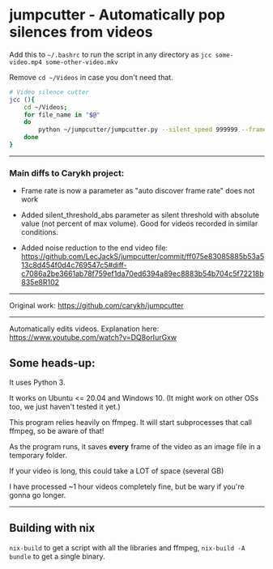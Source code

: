 # jumpcutter - Automatically pop silences from videos

Add this to `~/.bashrc` to run the script in any directory as `jcc some-video.mp4 some-other-video.mkv`

Remove `cd ~/Videos` in case you don't need that.

```bash
# Video silence cutter
jcc (){
    cd ~/Videos;
    for file_name in "$@"
    do
        python ~/jumpcutter/jumpcutter.py --silent_speed 999999 --frame_margin 8 --frame_quality 3 --frame_rate 25 --silent_threshold 0.06 --input_file $file_name
    done
}
```

---

### Main diffs to Carykh project:

* Frame rate is now a parameter as "auto discover frame rate" does not work

* Added silent_threshold_abs parameter as silent threshold with absolute value (not percent of max volume). Good for videos recorded in similar conditions.

* Added noise reduction to the end video file:
  https://github.com/LecJackS/jumpcutter/commit/ff075e83085885b53a513c8d454f0d4c769547c5#diff-c7086a2be3661ab78f759ef1da70ed6394a89ec8883b54b704c5f72218b835e8R102

---

Original work: https://github.com/carykh/jumpcutter

---

Automatically edits videos. Explanation here: https://www.youtube.com/watch?v=DQ8orIurGxw

## Some heads-up:

It uses Python 3.

It works on Ubuntu <= 20.04 and Windows 10. (It might work on other OSs too, we just haven't tested it yet.)

This program relies heavily on ffmpeg. It will start subprocesses that call ffmpeg, so be aware of that!

As the program runs, it saves **every** frame of the video as an image file in a temporary folder.

If your video is long, this could take a LOT of space (several GB)

I have processed ~1 hour videos completely fine, but be wary if you're gonna go longer.

---

## Building with nix
`nix-build` to get a script with all the libraries and ffmpeg, `nix-build -A bundle` to get a single binary.
